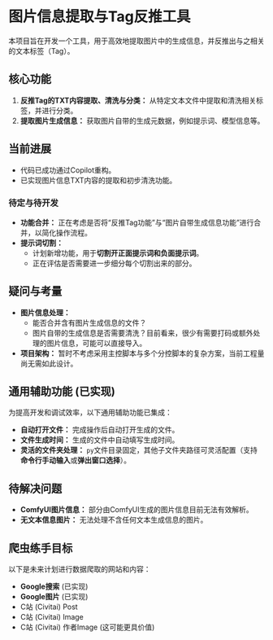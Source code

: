 # 图片信息提取与Tag反推工具

本项目旨在开发一个工具，用于高效地提取图片中的生成信息，并反推出与之相关的文本标签（Tag）。

## 核心功能

1.  **反推Tag的TXT内容提取、清洗与分类：** 从特定文本文件中提取和清洗相关标签，并进行分类。
2.  **提取图片生成信息：** 获取图片自带的生成元数据，例如提示词、模型信息等。

## 当前进展

* 代码已成功通过Copilot重构。
* 已实现图片信息TXT内容的提取和初步清洗功能。

### 待定与待开发

* **功能合并：** 正在考虑是否将“反推Tag功能”与“图片自带生成信息功能”进行合并，以简化操作流程。
* **提示词切割：**
    * 计划新增功能，用于**切割开正面提示词和负面提示词**。
    * 正在评估是否需要进一步细分每个切割出来的部分。

## 疑问与考量

* **图片信息处理：**
    * 能否合并含有图片生成信息的文件？
    * 图片自带的生成信息是否需要清洗？目前看来，很少有需要打码或额外处理的图片信息，可能可以直接导入。
* **项目架构：** 暂时不考虑采用主控脚本与多个分控脚本的复杂方案，当前工程量尚无需如此设计。

## 通用辅助功能 (已实现)

为提高开发和调试效率，以下通用辅助功能已集成：

* **自动打开文件：** 完成操作后自动打开生成的文件。
* **文件生成时间：** 生成的文件中自动填写生成时间。
* **灵活的文件夹处理：** `py`文件目录固定，其他子文件夹路径可灵活配置（支持**命令行手动输入**或**弹出窗口选择**）。

## 待解决问题

* **ComfyUI图片信息：** 部分由ComfyUI生成的图片信息目前无法有效解析。
* **无文本信息图片：** 无法处理不含任何文本生成信息的图片。

## 爬虫练手目标

以下是未来计划进行数据爬取的网站和内容：

* **Google搜索** (已实现)
* **Google图片** (已实现)
* C站 (Civitai) Post
* C站 (Civitai) Image
* C站 (Civitai) 作者Image (这可能更具价值)
